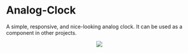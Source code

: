 # Analog-Clock
A simple, responsive, and nice-looking analog clock. It can be used as a component in other projects. 
<center>
<img src="https://user-images.githubusercontent.com/32167236/113421961-8ef4c100-93e9-11eb-8314-1a7bdc4d3b0f.png"/>
</center>
